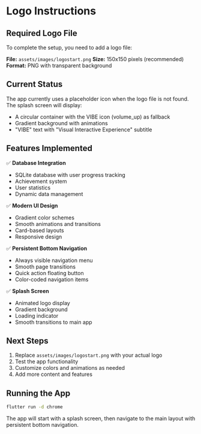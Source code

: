 # Logo Instructions

## Required Logo File

To complete the setup, you need to add a logo file:

**File:** `assets/images/logostart.png`
**Size:** 150x150 pixels (recommended)
**Format:** PNG with transparent background

## Current Status

The app currently uses a placeholder icon when the logo file is not found. The splash screen will display:
- A circular container with the VIBE icon (volume_up) as fallback
- Gradient background with animations
- "VIBE" text with "Visual Interactive Experience" subtitle

## Features Implemented

✅ **Database Integration**
- SQLite database with user progress tracking
- Achievement system
- User statistics
- Dynamic data management

✅ **Modern UI Design**
- Gradient color schemes
- Smooth animations and transitions
- Card-based layouts
- Responsive design

✅ **Persistent Bottom Navigation**
- Always visible navigation menu
- Smooth page transitions
- Quick action floating button
- Color-coded navigation items

✅ **Splash Screen**
- Animated logo display
- Gradient background
- Loading indicator
- Smooth transitions to main app

## Next Steps

1. Replace `assets/images/logostart.png` with your actual logo
2. Test the app functionality
3. Customize colors and animations as needed
4. Add more content and features

## Running the App

```bash
flutter run -d chrome
```

The app will start with a splash screen, then navigate to the main layout with persistent bottom navigation.
